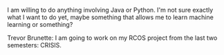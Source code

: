 I am willing to do anything involving Java or Python. I'm not sure exactly what I want to do yet, maybe something that allows me to learn machine learning or something?



Trevor Brunette: I am going to work on my RCOS project from the last two semesters: CRISIS.
